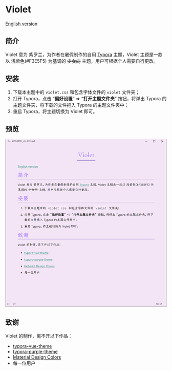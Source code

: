 # Violet

[English version](README.md)

## 简介

Violet 意为 紫罗兰，为作者在暑假制作的自用 [Typora](https://typoraio.cn/) 主题，Violet 主题是一款以 浅紫色(#F3E5F5) 为基调的 ~~少女向~~ 主题，用户可根据个人需要自行更改。

## 安装

1. 下载本主题中的 `violet.css` 和包含字体文件的 `violet` 文件夹；
2. 打开 Typora，点击 “**偏好设置**” => “**打开主题文件夹**” 按钮，将弹出 Typora 的主题文件夹，将下载的文件拖入 Typora 的主题文件夹中；
3. 重启 Typora，将主题切换为 Violet 即可。

## 预览

![ScreenShot_zh-CN](./ScreenShot_zh-CN.png)

## 致谢

Violet 的制作，离不开以下作品：

- [typora-vue-theme](https://github.com/blinkfox/typora-vue-theme)
- [typora-purple-theme](https://github.com/hliu202/typora-purple-theme)
- [Material Design Colors](https://materialui.co/colors/)
- 每一位用户
